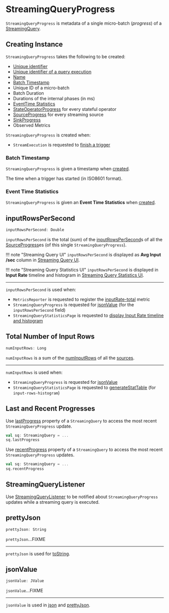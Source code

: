 # StreamingQueryProgress

`StreamingQueryProgress` is metadata of a single micro-batch (_progress_) of a [StreamingQuery](../StreamingQuery.md).

## Creating Instance

`StreamingQueryProgress` takes the following to be created:

* <span id="id"> [Unique identifier](../StreamingQuery.md#id)
* <span id="runId"> [Unique identifier of a query execution](../StreamingQuery.md#runId)
* <span id="name"> [Name](../StreamingQuery.md#name)
* [Batch Timestamp](#timestamp)
* <span id="batchId"> Unique ID of a micro-batch
* <span id="batchDuration"> Batch Duration
* <span id="durationMs"> Durations of the internal phases (in ms)
* [EventTime Statistics](#eventTime)
* <span id="stateOperators"> [StateOperatorProgress](StateOperatorProgress.md) for every stateful operator
* <span id="sources"> [SourceProgress](SourceProgress.md) for every streaming source
* <span id="sink"> [SinkProgress](SinkProgress.md)
* <span id="observedMetrics"> Observed Metrics

`StreamingQueryProgress` is created when:

* `StreamExecution` is requested to [finish a trigger](../ProgressReporter.md#finishTrigger)

### <span id="timestamp"> Batch Timestamp

`StreamingQueryProgress` is given a timestamp when [created](#creating-instance).

The time when a trigger has started (in ISO8601 format).

### <span id="eventTime"> Event Time Statistics

`StreamingQueryProgress` is given an **Event Time Statistics** when [created](#creating-instance).

## <span id="inputRowsPerSecond"> inputRowsPerSecond

```scala
inputRowsPerSecond: Double
```

`inputRowsPerSecond` is the total (_sum_) of the [inputRowsPerSecond](SourceProgress.md#inputRowsPerSecond)s of all the [SourceProgress](#sources)es (of this single `StreamingQueryProgress`).

!!! note "Streaming Query UI"
    `inputRowsPerSecond` is displayed as **Avg Input /sec** column in [Streaming Query UI](../webui/StreamingQueryPage.md#Avg-Input).

!!! note "Streaming Query Statistics UI"
    `inputRowsPerSecond` is displayed in **Input Rate** timeline and histogram in [Streaming Query Statistics UI](../webui/StreamingQueryStatisticsPage.md).

---

`inputRowsPerSecond` is used when:

* `MetricsReporter` is requested to register the [inputRate-total](MetricsReporter.md#inputRate-total) metric
* `StreamingQueryProgress` is requested for [jsonValue](#jsonValue) (for the `inputRowsPerSecond` field)
* `StreamingQueryStatisticsPage` is requested to [display Input Rate timeline and histogram](../webui/StreamingQueryStatisticsPage.md#generateStatTable)

## <span id="numInputRows"> Total Number of Input Rows

```scala
numInputRows: Long
```

`numInputRows` is a sum of the [numInputRows](SourceProgress.md#numInputRows) of all the [sources](#sources).

---

`numInputRows` is used when:

* `StreamingQueryProgress` is requested for [jsonValue](#jsonValue)
* `StreamingQueryStatisticsPage` is requested to [generateStatTable](../webui/StreamingQueryStatisticsPage.md#generateStatTable) (for `input-rows-histogram`)

## Last and Recent Progresses

Use [lastProgress](../StreamingQuery.md#lastProgress) property of a `StreamingQuery` to access the most recent `StreamingQueryProgress` update.

```scala
val sq: StreamingQuery = ...
sq.lastProgress
```

Use [recentProgress](../StreamingQuery.md#recentProgress) property of a `StreamingQuery` to access the most recent `StreamingQueryProgress` updates.

```scala
val sq: StreamingQuery = ...
sq.recentProgress
```

## StreamingQueryListener

Use [StreamingQueryListener](StreamingQueryListener.md#QueryProgressEvent) to be notified about `StreamingQueryProgress` updates while a streaming query is executed.

## <span id="prettyJson"> prettyJson

```scala
prettyJson: String
```

`prettyJson`...FIXME

---

`prettyJson` is used for [toString](#toString).

## <span id="jsonValue"> jsonValue

```scala
jsonValue: JValue
```

`jsonValue`...FIXME

---

`jsonValue` is used in [json](#json) and [prettyJson](#prettyJson).
